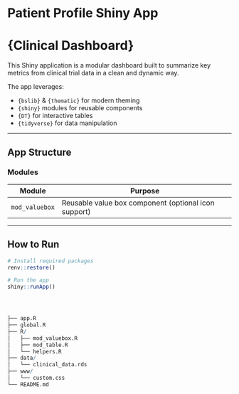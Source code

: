 # Patient Profile Shiny App


# {Clinical Dashboard} 

This Shiny application is a modular dashboard built to summarize key metrics from clinical trial data in a clean and dynamic way.  

The app leverages:
- `{bslib}` & `{thematic}` for modern theming
- `{shiny}` modules for reusable components
- `{DT}` for interactive tables
- `{tidyverse}` for data manipulation

---

## App Structure

### Modules

| Module | Purpose |
|--------|---------|
| `mod_valuebox` | Reusable value box component (optional icon support) |

---

## How to Run

```r
# Install required packages
renv::restore()

# Run the app
shiny::runApp()




├── app.R
├── global.R
├── R/
│   ├── mod_valuebox.R
│   ├── mod_table.R
│   └── helpers.R
├── data/
│   └── clinical_data.rds
├── www/
│   └── custom.css
└── README.md
